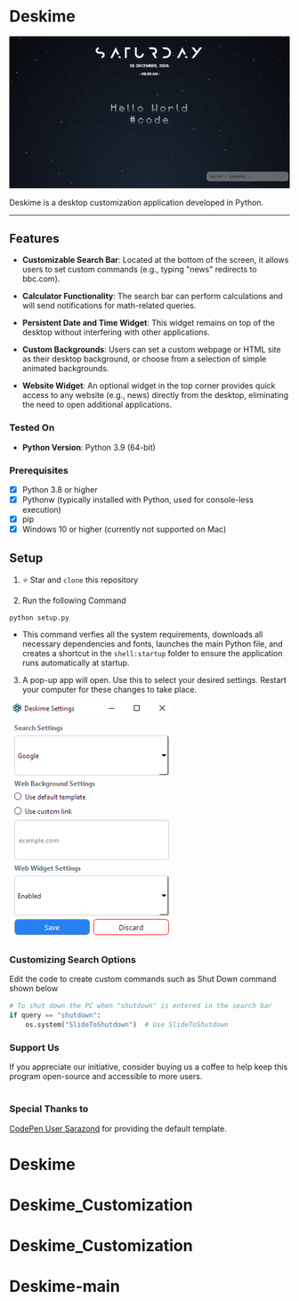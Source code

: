 # Deskime

![Screenshot](./core/images/screenshot.png)

Deskime is a desktop customization application developed in Python.

------------

## Features

-  **Customizable Search Bar**: Located at the bottom of the screen, it allows users to set custom commands (e.g., typing "news" redirects to bbc.com).
  
-  **Calculator Functionality**: The search bar can perform calculations and will send notifications for math-related queries.

-  **Persistent Date and Time Widget**: This widget remains on top of the desktop without interfering with other applications.

-  **Custom Backgrounds**: Users can set a custom webpage or HTML site as their desktop background, or choose from a selection of simple animated backgrounds.

- **Website Widget**: An optional widget in the top corner provides quick access to any website (e.g., news) directly from the desktop, eliminating the need to open additional applications.

### Tested On

- **Python Version**: Python 3.9 (64-bit)

### Prerequisites

- [x] Python 3.8 or higher
- [x] Pythonw (typically installed with Python, used for console-less execution)
- [x] pip
- [x] Windows 10 or higher (currently not supported on Mac)

## Setup

1. ⭐ Star and `clone` this repository
	
2.  Run the following Command
```
python setup.py
```
- This command verfies all the system requirements, downloads all necessary dependencies and fonts, launches the main Python file, and creates a shortcut in the `shell:startup` folder to ensure the application runs automatically at startup.

3. A pop-up app will open. Use this to select your desired settings. Restart your computer for these changes to take place.

![Popup](./core/Images/popup.png)

### Customizing Search Options

Edit the code to create custom commands such as Shut Down command shown below
```python
# To shut down the PC when "shutdown" is entered in the search bar
if query == "shutdown":
    os.system("SlideToShutdown")  # Use SlideToShutdown
```

### Support Us
If you appreciate our initiative, consider buying us a coffee to help keep this program open-source and accessible to more users.
<br><br>

### Special Thanks to
[CodePen User Sarazond](https://codepen.io/sarazond/pen/LYGbwj) for providing the default template.

 
# Deskime
# Deskime_Customization
# Deskime_Customization
# Deskime-main
